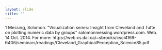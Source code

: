 ```yaml
---
layout: slide
title: ""
---
```


<section data-background-image="assets/images/Slide09.png" data-background-size="90%" data-background-position="center"></section>

<section markdown="1">  
1 Messing, Solomon. “Visualization series: Insight from Cleveland and Tufte on plotting numeric data by groups" solomonmessing.wordpress.com. Web. 14 Oct. 2014.  
For more: https://web.cs.dal.ca/~sbrooks/csci4166-6406/seminars/readings/Cleveland_GraphicalPerception_Science85.pdf
</section>